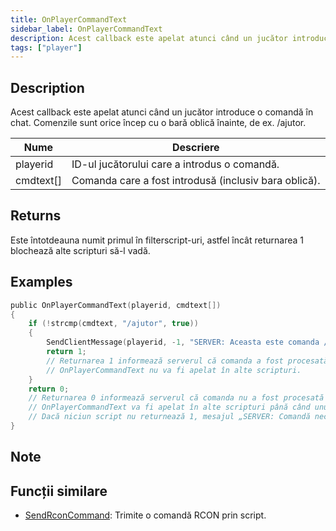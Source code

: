 ```yaml
---
title: OnPlayerCommandText
sidebar_label: OnPlayerCommandText
description: Acest callback este apelat atunci când un jucător introduce o comandă în chat.
tags: ["player"]
---
```


## Description

Acest callback este apelat atunci când un jucător introduce o comandă în chat. Comenzile sunt orice încep cu o bară oblică înainte, de ex. /ajutor.

| Nume      | Descriere                                                   |
| --------- | ----------------------------------------------------------- |
| playerid  | ID-ul jucătorului care a introdus o comandă.                |
| cmdtext[] | Comanda care a fost introdusă (inclusiv bara oblică).       |

## Returns

Este întotdeauna numit primul în filterscript-uri, astfel încât returnarea 1 blochează alte scripturi să-l vadă.

## Examples

```c
public OnPlayerCommandText(playerid, cmdtext[])
{
    if (!strcmp(cmdtext, "/ajutor", true))
    {
        SendClientMessage(playerid, -1, "SERVER: Aceasta este comanda /ajutor !");
        return 1;
        // Returnarea 1 informează serverul că comanda a fost procesată.
        // OnPlayerCommandText nu va fi apelat în alte scripturi.
    }
    return 0;
    // Returnarea 0 informează serverul că comanda nu a fost procesată de acest script.
    // OnPlayerCommandText va fi apelat în alte scripturi până când unul returnează 1.
    // Dacă niciun script nu returnează 1, mesajul „SERVER: Comandă necunoscută” va fi afișat jucătorului.
}
```

## Note

<TipNPCCallbacks />

## Funcții similare

- [SendRconCommand](../functions/SendRconCommand): Trimite o comandă RCON prin script.
